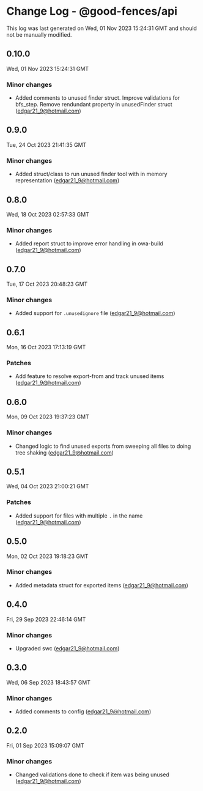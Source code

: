 # Change Log - @good-fences/api

This log was last generated on Wed, 01 Nov 2023 15:24:31 GMT and should not be manually modified.

<!-- Start content -->

## 0.10.0

Wed, 01 Nov 2023 15:24:31 GMT

### Minor changes

- Added comments to unused finder struct. Improve validations for bfs_step. Remove rendundant property in unusedFinder struct (edgar21_9@hotmail.com)

## 0.9.0

Tue, 24 Oct 2023 21:41:35 GMT

### Minor changes

- Added struct/class to run unused finder tool with in memory representation (edgar21_9@hotmail.com)

## 0.8.0

Wed, 18 Oct 2023 02:57:33 GMT

### Minor changes

- Added report struct to improve error handling in owa-build (edgar21_9@hotmail.com)

## 0.7.0

Tue, 17 Oct 2023 20:48:23 GMT

### Minor changes

- Added support for `.unusedignore` file (edgar21_9@hotmail.com)

## 0.6.1

Mon, 16 Oct 2023 17:13:19 GMT

### Patches

- Add feature to resolve export-from and track unused items (edgar21_9@hotmail.com)

## 0.6.0

Mon, 09 Oct 2023 19:37:23 GMT

### Minor changes

- Changed logic to find unused exports from sweeping all files to doing tree shaking (edgar21_9@hotmail.com)

## 0.5.1

Wed, 04 Oct 2023 21:00:21 GMT

### Patches

- Added support for files with multiple `.` in the name (edgar21_9@hotmail.com)

## 0.5.0

Mon, 02 Oct 2023 19:18:23 GMT

### Minor changes

- Added metadata struct for exported items (edgar21_9@hotmail.com)

## 0.4.0

Fri, 29 Sep 2023 22:46:14 GMT

### Minor changes

- Upgraded swc (edgar21_9@hotmail.com)

## 0.3.0

Wed, 06 Sep 2023 18:43:57 GMT

### Minor changes

- Added comments to config (edgar21_9@hotmail.com)

## 0.2.0

Fri, 01 Sep 2023 15:09:07 GMT

### Minor changes

- Changed validations done to check if item was being unused (edgar21_9@hotmail.com)
